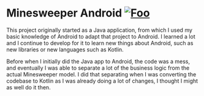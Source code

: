 # Minesweeper Android [![Foo](https://play.google.com/intl/en_us/badges/images/generic/en_badge_web_generic.png)](https://play.google.com/store/apps/details?id=app.drewromanyk.com.minesweeper&pcampaignid=MKT-Other-global-all-co-prtnr-py-PartBadge-Mar2515-1)

This project originally started as a Java application, from which I used my basic knowledge of Android to adapt that project to Android. I learned a lot and I continue to develop for it to learn new things about Android, such as new libraries or new languages such as Kotlin.

Before when I initially did the Java app to Android, the code was a mess, and eventually I was able to separate a lot of the business logic from the actual Minesweeper model. I did that separating when I was converting the codebase to Kotlin as I was already doing a lot of changes, I thought I might as well do it then.
